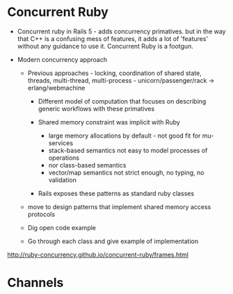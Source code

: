 Concurrent Ruby
======

- Concurrent ruby in Rails 5 - adds concurrency primatives. but in the way that C++ is a confusing mess of features, it adds a lot of 'features' without any guidance to use it. Concurrent Ruby is a footgun.

- Modern concurrency approach
  - Previous approaches - locking, coordination of shared state, threads, multi-thread, multi-process - unicorn/passenger/rack -> erlang/webmachine
    - Different model of computation that focuses on describing generic workflows with these primatives
    - Shared memory constraint was implicit with Ruby
      - large memory allocations by default - not good fit for mu-services 
      - stack-based semantics not easy to model processes of operations
      - nor class-based semantics
      - vector/map semantics not strict enough, no typing, no validation

    - Rails exposes these patterns as standard ruby classes
  - move to design patterns that implement shared memory access protocols

  - Dig open code example
  - Go through each class and give example of implementation

http://ruby-concurrency.github.io/concurrent-ruby/frames.html

Channels
======